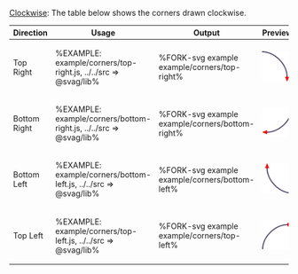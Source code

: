 [Clockwise](t): The table below shows the corners drawn clockwise.

<table>
 <thead>
  <tr>
   <th>Direction</th>
   <th>Usage</th>
   <th>Output</th>
   <th>Preview</th>
  </tr>
 </thead>
 <tbody>
  <tr>
   <td>Top Right</td>
   <td>

%EXAMPLE: example/corners/top-right.js, ../../src => @svag/lib%
  </td>
   <td>

%FORK-svg example example/corners/top-right%
  </td>
   <td>

![top-right](images/corners/top-right.svg)
</td>
  </tr>
  <tr>
   <td>Bottom Right</td>
   <td>

%EXAMPLE: example/corners/bottom-right.js, ../../src => @svag/lib%
   </td>
   <td>

%FORK-svg example example/corners/bottom-right%
  </td>
   <td>

![bottom-right](images/corners/bottom-right.svg)
</td>
  </tr>
  <tr>
   <td>Bottom Left</td>
   <td>

%EXAMPLE: example/corners/bottom-left.js, ../../src => @svag/lib%
   </td>
   <td>

%FORK-svg example example/corners/bottom-left%
</td>
   <td>

![bottom-left](images/corners/bottom-left.svg)
</td>
  </tr>
  <tr>
   <td>Top Left</td>
   <td>

%EXAMPLE: example/corners/top-left.js, ../../src => @svag/lib%
   </td>
   <td>

%FORK-svg example example/corners/top-left%
</td>
   <td>

![top-left](images/corners/top-left.svg)
</td>
  </tr>
 </tbody>
</table>